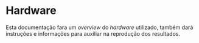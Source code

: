 # Hardware

Esta documentação fara um *overview* do *hardware* utilizado, também dará instruções e informações para auxiliar na reprodução dos resultados.
